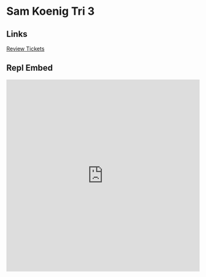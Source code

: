 # Sam Koenig Tri 3

## Links

[Review Tickets](https://github.com/samkoenig9/sam-tri3/issues)

## Repl Embed
<iframe frameborder="0" width="100%" height="500px" src="https://replit.com/@SamKoenig/sam-tri3?embed=true"></iframe>
